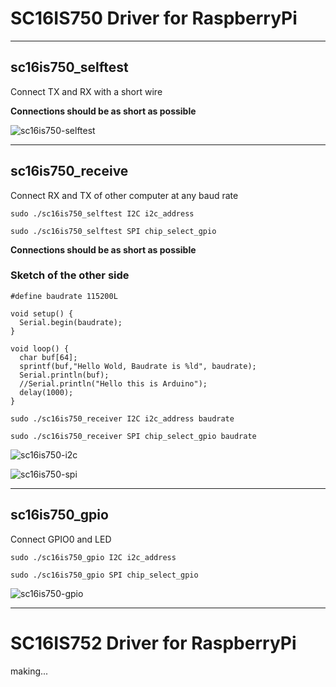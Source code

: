 # SC16IS750 Driver for RaspberryPi

---

## sc16is750_selftest

Connect TX and RX with a short wire   

__Connections should be as short as possible__

![sc16is750-selftest](https://user-images.githubusercontent.com/6020549/71321397-f8ee9d00-24fb-11ea-8a50-662e032d4c87.jpg)

---

## sc16is750_receive

Connect RX and TX of other computer at any baud rate   

```
sudo ./sc16is750_selftest I2C i2c_address

sudo ./sc16is750_selftest SPI chip_select_gpio
```

__Connections should be as short as possible__


### Sketch of the other side
```
#define baudrate 115200L

void setup() {
  Serial.begin(baudrate);
}

void loop() {
  char buf[64];
  sprintf(buf,"Hello Wold, Baudrate is %ld", baudrate);
  Serial.println(buf);
  //Serial.println("Hello this is Arduino");
  delay(1000);
}
```

```
sudo ./sc16is750_receiver I2C i2c_address baudrate

sudo ./sc16is750_receiver SPI chip_select_gpio baudrate
```

![sc16is750-i2c](https://user-images.githubusercontent.com/6020549/71321400-0b68d680-24fc-11ea-951a-8325eff93eb8.jpg)

![sc16is750-spi](https://user-images.githubusercontent.com/6020549/71321404-0e63c700-24fc-11ea-9b35-11d1daa33cc6.jpg)

---

## sc16is750_gpio

Connect GPIO0 and LED   

```
sudo ./sc16is750_gpio I2C i2c_address

sudo ./sc16is750_gpio SPI chip_select_gpio
```

![sc16is750-gpio](https://user-images.githubusercontent.com/6020549/71321405-1de31000-24fc-11ea-810f-bf2b29bbf1ec.jpg)

---

# SC16IS752 Driver for RaspberryPi

making...

